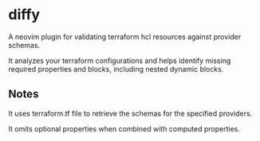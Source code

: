 # diffy

A neovim plugin for validating terraform hcl resources against provider schemas.

It analyzes your terraform configurations and helps identify missing required properties and blocks, including nested dynamic blocks.

## Notes

It uses terraform.tf file to retrieve the schemas for the specified providers.

It omits optional properties when combined with computed properties.
